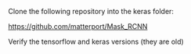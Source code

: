 Clone the following repository into the keras folder:

https://github.com/matterport/Mask_RCNN

Verify the tensorflow and keras versions (they are old)
